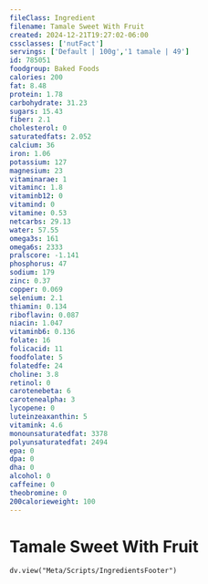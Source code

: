 ```yaml
---
fileClass: Ingredient
filename: Tamale Sweet With Fruit
created: 2024-12-21T19:27:02-06:00
cssclasses: ['nutFact']
servings: ['Default | 100g','1 tamale | 49']
id: 785051
foodgroup: Baked Foods
calories: 200
fat: 8.48
protein: 1.78
carbohydrate: 31.23
sugars: 15.43
fiber: 2.1
cholesterol: 0
saturatedfats: 2.052
calcium: 36
iron: 1.06
potassium: 127
magnesium: 23
vitaminarae: 1
vitaminc: 1.8
vitaminb12: 0
vitamind: 0
vitamine: 0.53
netcarbs: 29.13
water: 57.55
omega3s: 161
omega6s: 2333
pralscore: -1.141
phosphorus: 47
sodium: 179
zinc: 0.37
copper: 0.069
selenium: 2.1
thiamin: 0.134
riboflavin: 0.087
niacin: 1.047
vitaminb6: 0.136
folate: 16
folicacid: 11
foodfolate: 5
folatedfe: 24
choline: 3.8
retinol: 0
carotenebeta: 6
carotenealpha: 3
lycopene: 0
luteinzeaxanthin: 5
vitamink: 4.6
monounsaturatedfat: 3378
polyunsaturatedfat: 2494
epa: 0
dpa: 0
dha: 0
alcohol: 0
caffeine: 0
theobromine: 0
200calorieweight: 100
---
```


# Tamale Sweet With Fruit

```dataviewjs
dv.view("Meta/Scripts/IngredientsFooter")
```